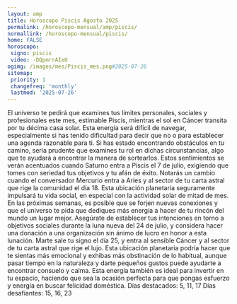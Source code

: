 ```yaml
---
layout: amp
title: Horoscopo Piscis Agosto 2025 
permalink: /horoscopo-mensual/amp/piscis/
normallink: /horoscopo-mensual/piscis/
home: FALSE
horoscopo:
 signo: piscis
 video: -DQpmrrAIeU
ogimg: /images/mes/Piscis_mes.png#2025-07-26
sitemap:
 priority: 1
 changefreq: 'monthly'
 lastmod: '2025-07-26'
---
```



El universo te pedirá que examines tus límites personales, sociales y profesionales este mes, estimable Piscis, mientras el sol en Cáncer transita por tu décima casa solar. Esta energía será difícil de navegar, especialmente si has tenido dificultad para decir que no o para establecer una agenda razonable para ti. Si has estado encontrando obstáculos en tu camino, sería prudente que examines tu rol en dichas circunstancias, algo que te ayudará a encontrar la manera de sortearlos. Estos sentimientos se verán acentuados cuando Saturno entra a Piscis el 7 de julio, exigiendo que tomes con seriedad tus objetivos y tu afán de éxito.
Notarás un cambio cuando el conversador Mercurio entra a Aries y al sector de tu carta astral que rige la comunidad el día 18. Esta ubicación planetaria seguramente impulsará tu vida social, en especial con la actividad solar de mitad de mes. En las próximas semanas, es posible que se forjen nuevas conexiones y que el universo te pida que dediques más energía a hacer de tu rincón del mundo un lugar mejor. Asegúrate de establecer tus intenciones en torno a objetivos sociales durante la luna nueva del 24 de julio, y considera hacer una donación a una organización sin ánimo de lucro en honor a esta lunación.
Marte sale tu signo el día 25, y entra al sensible Cáncer y al sector de tu carta astral que rige el lujo. Esta ubicación planetaria podría hacer que te sientas más emocional y exhibas más obstinación de lo habitual, aunque pasar tiempo en la naturaleza y darte pequeños gustos puede ayudarte a encontrar consuelo y calma. Esta energía también es ideal para invertir en tu espacio, haciendo que sea la ocasión perfecta para que pongas esfuerzo y energía en buscar felicidad doméstica.
Días destacados: 5, 11, 17
Días desafiantes: 15, 16, 23
